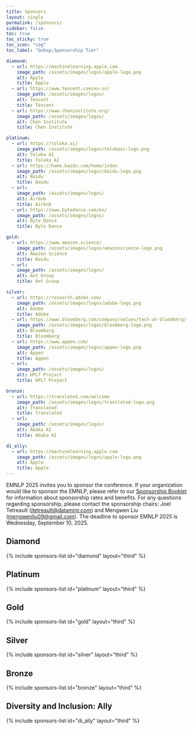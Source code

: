 ```yaml
---
title: Sponsors
layout: single
permalink: /sponsors/
sidebar: false
toc: true
toc_sticky: true
toc_icon: "cog"
toc_label: "&nbsp;Sponsorship Tier"

diamond:
  - url: https://machinelearning.apple.com
    image_path: /assets/images/logos/apple-logo.png
    alt: Apple
    title: Apple
  - url: https://www.tencent.com/en-us/
    image_path: /assets/images/logos/
    alt: Tencent
    title: Tencent
  - url: https://www.cheninstitute.org/
    image_path: /assets/images/logos/
    alt: Chen Institute
    title: Chen Institute

platinum:
  - url: https://toloka.ai/
    image_path: /assets/images/logos/tolokaai-logo.png
    alt: Toloka AI
    title: Toloka AI
  - url: https://home.baidu.com/home/index
    image_path: /assets/images/logos/baidu-logo.png
    alt: Baidu
    title: Baidu
  - url: 
    image_path: /assets/images/logos/
    alt: Airbnb
    title: Airbnb
  - url: https://www.bytedance.com/en/
    image_path: /assets/images/logos/
    alt: Byte Dance
    title: Byte Dance

gold:
  - url: https://www.amazon.science/
    image_path: /assets/images/logos/amazonscience-logo.png
    alt: Amazon Science
    title: Baidu
  - url: 
    image_path: /assets/images/logos/
    alt: Ant Group
    title: Ant Group

silver:
  - url: https://research.adobe.com/
    image_path: /assets/images/logos/adobe-logo.png
    alt: Adobe
    title: Adobe
  - url: https://www.bloomberg.com/company/values/tech-at-bloomberg/
    image_path: /assets/images/logos/bloomberg-logo.png
    alt: Bloomberg
    title: Bloomberg
  - url: https://www.appen.com/
    image_path: /assets/images/logos/appen-logo.png
    alt: Appen
    title: Appen
  - url: 
    image_path: /assets/images/logos/
    alt: HPLT Project
    title: HPLT Project

bronze:
  - url: https://translated.com/welcome
    image_path: /assets/images/logos/translated-logo.png
    alt: Translated
    title: Translated
  - url: 
    image_path: /assets/images/logos/
    alt: Abaka AI
    title: Abaka AI

di_ally:
  - url: https://machinelearning.apple.com
    image_path: /assets/images/logos/apple-logo.png
    alt: Apple
    title: Apple
---
```


EMNLP 2025 invites you to sponsor the conference. If your organization would like to sponsor the EMNLP, please refer to our [Sponsorship Booklet](/assets/Sponsorship%20brochure%20for%20ACL%202025%20conferences.pdf) for information about sponsorship rates and benefits. For any questions regarding sponsorship, please contact the sponsorship chairs: Joel Tetreault (<jtetreault@dataminr.com>) and Mengwen Liu (<mengwenliu09@gmail.com>). The deadline to sponsor EMNLP 2025 is Wednesday, September 10, 2025.

<style>
.sponsors-list { justify-content: flex-start; }
.sponsors-list > a {
  display: flex;
  flex-direction: row;
  justify-content: center;
  background-color: #fff;
  border: 1px solid #d3d3d3;
  border-radius: 5px;
  align-items: center;
  margin: 0.2em;
  padding: 0.5em;
  text-align: center;
}
.sponsors-list a { text-decoration: none; }
.sponsors-list > a > .dummy-padding { margin-top: 100%; }
.sponsors-list > a > img { margin: 0; }
.sponsors-list > a:hover { box-shadow: 0 0 10px #00000044; }
.sponsors-list > a:hover > img { box-shadow: none !important; }
</style>

## Diamond

{% include sponsors-list id="diamond" layout="third" %}

## Platinum

{% include sponsors-list id="platinum" layout="third" %}

## Gold

{% include sponsors-list id="gold" layout="third" %}

## Silver

{% include sponsors-list id="silver" layout="third" %}

## Bronze

{% include sponsors-list id="bronze" layout="third" %}

## Diversity and Inclusion: Ally

{% include sponsors-list id="di_ally" layout="third" %}